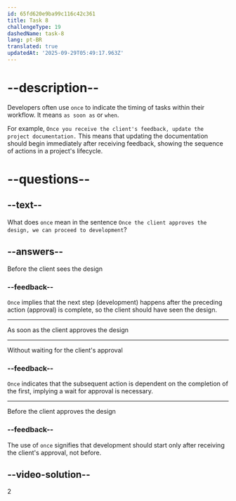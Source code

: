 ```yaml
---
id: 65fd620e9ba99c116c42c361
title: Task 8
challengeType: 19
dashedName: task-8
lang: pt-BR
translated: true
updatedAt: '2025-09-29T05:49:17.963Z'
---
```


# --description--

Developers often use `once` to indicate the timing of tasks within their workflow. It means `as soon as` or `when`.

For example, `Once you receive the client's feedback, update the project documentation.` This means that updating the documentation should begin immediately after receiving feedback, showing the sequence of actions in a project's lifecycle.

# --questions--

## --text--

What does `once` mean in the sentence `Once the client approves the design, we can proceed to development`?

## --answers--

Before the client sees the design

### --feedback--

`Once` implies that the next step (development) happens after the preceding action (approval) is complete, so the client should have seen the design.

---

As soon as the client approves the design

---

Without waiting for the client's approval

### --feedback--

`Once` indicates that the subsequent action is dependent on the completion of the first, implying a wait for approval is necessary.

---

Before the client approves the design

### --feedback--

The use of `once` signifies that development should start only after receiving the client's approval, not before.

## --video-solution--

2
